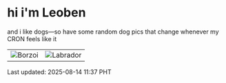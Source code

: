 # hi i'm Leoben

and i like dogs—so have some random dog pics that change whenever my CRON feels like it

|  |  |
|--------|----------|
| ![Borzoi](https://random-dog-vercel.vercel.app/api/random-borzoi?v=1755142649) | ![Labrador](https://random-dog-vercel.vercel.app/api/random-labrador?v=1755142649) |

Last updated: 2025-08-14 11:37 PHT
